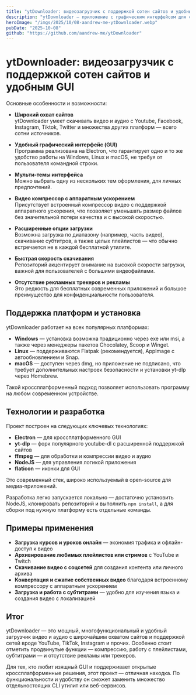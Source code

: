 ```yaml
---
title: "ytDownloader: видеозагрузчик с поддержкой сотен сайтов и удобным GUI"
description: "ytDownloader — приложение с графическим интерфейсом для скачивания видео и аудио с сотен сайтов, включая YouTube, Facebook, TikTok и другие."
heroImage: "/imgs/2025/10/08-aandrew-me-ytDownloader.webp"
pubDate: "2025-10-08"
github: "https://github.com/aandrew-me/ytDownloader"
---
```


# ytDownloader: видеозагрузчик с поддержкой сотен сайтов и удобным GUI

Основные особенности и возможности:

- **Широкий охват сайтов**  
  ytDownloader умеет скачивать видео и аудио с Youtube, Facebook, Instagram, Tiktok, Twitter и множества других платформ — всего сотни источников.

- **Удобный графический интерфейс (GUI)**  
  Программа реализована на Electron, что гарантирует одно и то же удобство работы на Windows, Linux и macOS, не требуя от пользователя командной строки.

- **Мульти-темы интерфейса**  
  Можно выбрать одну из нескольких тем оформления, для личных предпочтений.

- **Видео компрессор с аппаратным ускорением**  
  Присутствует встроенный компрессор видео с поддержкой аппаратного ускорения, что позволяет уменьшать размер файлов без значительной потери качества и с высокой скоростью.

- **Расширенные опции загрузки**  
  Возможна загрузка по диапазону (например, часть видео), скачивание субтитров, а также целых плейлистов — что обычно встречается не в каждой бесплатной утилите.

- **Быстрая скорость скачивания**  
  Репозиторий акцентирует внимание на высокой скорости загрузки, важной для пользователей с большими видеофайлами.

- **Отсутствие рекламных трекеров и рекламы**  
  Это редкость для бесплатных современных приложений и большое преимущество для конфиденциальности пользователя.

## Поддержка платформ и установка

ytDownloader работает на всех популярных платформах:

- **Windows** — установка возможна традиционно через exe или msi, а также через менеджеры пакетов Chocolatey, Scoop и Winget.
- **Linux** — поддерживаются Flatpak (рекомендуется), AppImage с автообновлением и Snap.  
- **macOS** — доступен через dmg, но приложение не подписано, что требует дополнительных настроек безопасности и установки yt-dlp через Homebrew.

Такой кроссплатформенный подход позволяет использовать программу на любом современном устройстве.

## Технологии и разработка

Проект построен на следующих ключевых технологиях:

- **Electron** — для кроссплатформенного GUI
- **yt-dlp** — форк популярного youtube-dl с расширенной поддержкой сайтов
- **ffmpeg** — для обработки и компрессии видео и аудио  
- **NodeJS** — для управления логикой приложения
- **flaticon** — иконки для GUI

Это современный стек, широко используемый в open-source для медиа-приложений.

Разработка легко запускается локально — достаточно установить NodeJS, клонировать репозиторий и выполнить `npm install`, а для сборки под нужную платформу есть отдельные команды.

## Примеры применения

- **Загрузка курсов и уроков онлайн** — экономия трафика и офлайн-доступ к видео
- **Архивирование любимых плейлистов или стримов** с YouTube и Twitch
- **Скачивание видео с соцсетей** для создания контента или личного архива
- **Конвертация и сжатие собственных видео** благодаря встроенному компрессору с аппаратным ускорением
- **Загрузка и работа с субтитрами** — удобно для изучения языка и создания видео с локализацией

## Итог

ytDownloader — это мощный, многофункциональный и удобный загрузчик видео и аудио с широчайшим охватом сайтов и поддержкой сетей вроде YouTube, TikTok, Instagram и прочих. Особенно стоит отметить продвинутые функции — компрессию, работу с плейлистами, субтитрами — и отсутствие рекламы или трекеров.

Для тех, кто любит изящный GUI и поддерживает открытые кроссплатформенные решения, этот проект — отличная находка. По функциональности и удобству он сможет заменить множество отдельностоящих CLI утилит или веб-сервисов.